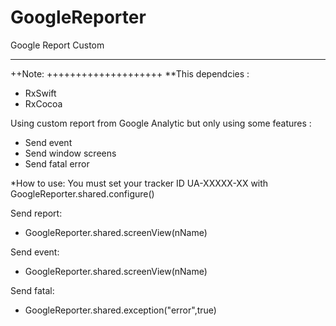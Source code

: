 # GoogleReporter
<h>Google Report Custom</h>

---------------------------------------------
++Note: 
++++++++++++++++++++
**This dependcies : 
  - RxSwift
  - RxCocoa

Using custom report from Google Analytic but only using some features :
+ Send event
+ Send window screens
+ Send fatal error

*How to use:
You must set your tracker ID UA-XXXXX-XX with GoogleReporter.shared.configure()

Send report:
  - GoogleReporter.shared.screenView(nName)

Send event:
  - GoogleReporter.shared.screenView(nName)

Send fatal:
  - GoogleReporter.shared.exception("error",true)
